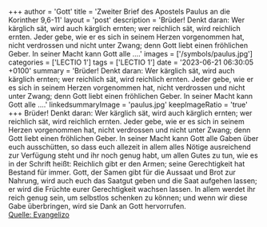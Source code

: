 +++
author = 'Gott'
title = 'Zweiter Brief des Apostels Paulus an die Korinther 9,6-11'
layout = 'post'
description = 'Brüder! Denkt daran: Wer kärglich sät, wird auch kärglich ernten; wer reichlich sät, wird reichlich ernten. Jeder gebe, wie er es sich in seinem Herzen vorgenommen hat, nicht verdrossen und nicht unter Zwang; denn Gott liebt einen fröhlichen Geber. In seiner Macht kann Gott alle ....'
images = ['/symbols/paulus.jpg']
categories = ['LECTIO 1']
tags = ['LECTIO 1']
date = '2023-06-21 06:30:05 +0100'
summary = 'Brüder! Denkt daran: Wer kärglich sät, wird auch kärglich ernten; wer reichlich sät, wird reichlich ernten. Jeder gebe, wie er es sich in seinem Herzen vorgenommen hat, nicht verdrossen und nicht unter Zwang; denn Gott liebt einen fröhlichen Geber. In seiner Macht kann Gott alle ....'
linkedsummaryImage = 'paulus.jpg'
keepImageRatio = 'true'
+++
Brüder! Denkt daran: Wer kärglich sät, wird auch kärglich ernten; wer reichlich sät, wird reichlich ernten.
Jeder gebe, wie er es sich in seinem Herzen vorgenommen hat, nicht verdrossen und nicht unter Zwang; denn Gott liebt einen fröhlichen Geber.
In seiner Macht kann Gott alle Gaben über euch ausschütten, so dass euch allezeit in allem alles Nötige ausreichend zur Verfügung steht und ihr noch genug habt, um allen Gutes zu tun,
wie es in der Schrift heißt: Reichlich gibt er den Armen; seine Gerechtigkeit hat Bestand für immer.<!--more-->
Gott, der Samen gibt für die Aussaat und Brot zur Nahrung, wird auch euch das Saatgut geben und die Saat aufgehen lassen; er wird die Früchte eurer Gerechtigkeit wachsen lassen.
In allem werdet ihr reich genug sein, um selbstlos schenken zu können; und wenn wir diese Gabe überbringen, wird sie Dank an Gott hervorrufen.<br> [Quelle: Evangelizo](https://evangeliumtagfuertag.org/DE/gospel)